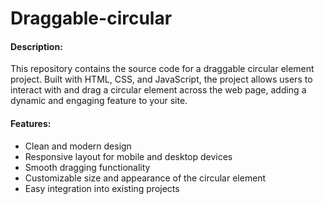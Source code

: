 # Draggable-circular

#### Description:

This repository contains the source code for a draggable circular element project. Built with HTML, CSS, and JavaScript, the project allows users to interact with and drag a circular element across the web page, adding a dynamic and engaging feature to your site.

#### Features:

- Clean and modern design
- Responsive layout for mobile and desktop devices
- Smooth dragging functionality
- Customizable size and appearance of the circular element
- Easy integration into existing projects


